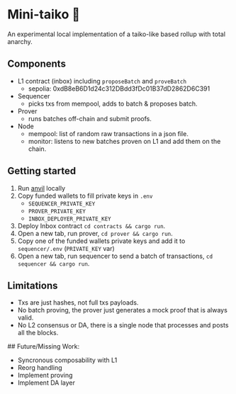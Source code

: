 # Mini-taiko 🧸

An experimental local implementation of a taiko-like based rollup with total anarchy.

## Components

- L1 contract (inbox) including `proposeBatch` and `proveBatch`
    - sepolia: 0xdB8eB6D1d24c312DBdd3fDc01B37dD2862D6C391
- Sequencer
    - picks txs from mempool, adds to batch & proposes batch.
- Prover
    - runs batches off-chain and submit proofs.
- Node
    - mempool: list of random raw transactions in a json file.
    - monitor: listens to new batches proven on L1 and add them on the chain.

## Getting started

1. Run [anvil](https://book.getfoundry.sh/anvil/) locally
2. Copy funded wallets to fill private keys in `.env`
    - `SEQUENCER_PRIVATE_KEY`
    - `PROVER_PRIVATE_KEY`
    - `INBOX_DEPLOYER_PRIVATE_KEY`
3. Deploy Inbox contract `cd contracts && cargo run`.
4. Open a new tab, run prover, `cd prover && cargo run`.
5. Copy one of the funded wallets private keys and add it to `sequencer/.env` (`PRIVATE_KEY` var)
6. Open a new tab, run sequencer to send a batch of transactions, `cd sequencer && cargo run`.

## Limitations

- Txs are just hashes, not full txs payloads.
- No batch proving, the prover just generates a mock proof that is always valid.
- No L2 consensus or DA, there is a single node that processes and posts all the blocks.

## Future/Missing Work:

- Syncronous composability with L1
- Reorg handling
- Implement proving
- Implement DA layer